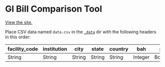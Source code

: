 # GI Bill Comparison Tool

[View the site.](http://department-of-veterans-affairs.github.io/gi-bill-comparison-tool/)

Place CSV data named `data.csv` in the [`_data`](/data) dir with the following headers in this order:

| facility_code | institution | city   | state  | country | bah     | poe     | yr      | gibill  | cross   | grad_rate | grad_rate_rank | default_rate | avg_stu_loan_debt | avg_stu_loan_debt_rank | indicator_group |
| ------------- | ----------- | ------ | ------ | ------- | ------- | ------- | ------- | ------- | ------- | --------- | -------------- | ------------ | ----------------- | ---------------------- | --------------- |
| String        | String      | String | String | String  | Integer | Boolean | Boolean | Integer | Integer | Float     | Integer        | Float        | Integer           | Integer                | Integer         |
